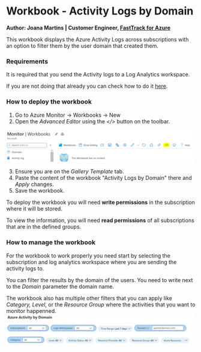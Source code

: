 # Workbook - Activity Logs by Domain
**Author: Joana Martins | Customer Engineer, [FastTrack for Azure](https://aka.ms/fasttrackforazure)**

This workbook displays the Azure Activity Logs across subscriptions with an option to filter them by the user domain that created them.

### Requirements

It is required that you send the Activity logs to a Log Analytics workspace.

If you are not doing that already you can check how to do it [here](https://docs.microsoft.com/en-us/azure/azure-monitor/platform/activity-log#send-to-log-analytics-workspace).


### How to deploy the workbook
1. Go to Azure Monitor -> Workbooks -> New
2. Open the _Advanced Editor_ using the _</>_ button on the toolbar.
  <img src="./media/AdvancedEditor.PNG" width="500" alt="">
  
3. Ensure you are on the _Gallery Template_ tab.
4. Paste the content of the workbook "Activity Logs by Domain" there and _Apply_ changes.
5. Save the workbook.

To deploy the workbook you will need **write permissions** in the subscription where it will be stored. 

To view the information, you will need **read permissions** of all subscriptions that are in the defined groups. 

### How to manage the workbook

For the workbook to work properly you need start by selecting the subscription and log analytics workspace where you are sending the activity logs to.

You can filter the results by the domain of the users. You need to write next to the _Domain_ parameter the domain name.

The workbook also has multiple other filters that you can apply like _Category, Level_, or the _Resource Group_ where the activities that you want to monitor happenned.
<img src="./media/filters.PNG" width="500" alt="">

